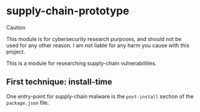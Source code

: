 # supply-chain-prototype

> [!CAUTION]
> This module is for cybersecurity research purposes, and should not be used for any
> other reason. I am not liable for any harm you cause with this project.

This is a module for researching supply-chain vulnerabilities.

## First technique: install-time

One entry-point for supply-chain malware is the `post-install` section of the `package.json` file.
